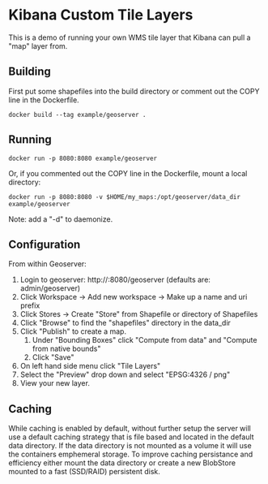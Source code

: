 # Kibana Custom Tile Layers

This is a demo of running your own WMS tile layer that Kibana can pull
a "map" layer from.

## Building

First put some shapefiles into the build directory or comment out the
COPY line in the Dockerfile.

    docker build --tag example/geoserver .

## Running

    docker run -p 8080:8080 example/geoserver

Or, if you commented out the COPY line in the Dockerfile, mount a local directory:

    docker run -p 8080:8080 -v $HOME/my_maps:/opt/geoserver/data_dir example/geoserver

Note: add a "-d" to daemonize.

## Configuration

From within Geoserver:

1. Login to geoserver: http://<hostname>:8080/geoserver (defaults are: admin/geoserver)
2. Click Workspace -> Add new workspace -> Make up a name and uri prefix
3. Click Stores -> Create "Store" from Shapefile or directory of Shapefiles
4. Click "Browse" to find the "shapefiles" directory in the data_dir
5. Click "Publish" to create a map.
   1. Under "Bounding Boxes" click "Compute from data" and "Compute from native bounds"
   2. Click "Save"
6. On left hand side menu click "Tile Layers"
7. Select the "Preview" drop down and select "EPSG:4326 / png"
8. View your new layer.

## Caching

While caching is enabled by default, without further setup the server will use
a default caching strategy that is file based and located in the default data directory. 
If the data directory is not mounted as a volume it will use the containers emphemeral 
storage.  To improve caching persistance and efficiency either mount the data directory
or create a new BlobStore mounted to a fast (SSD/RAID) persistent disk.
